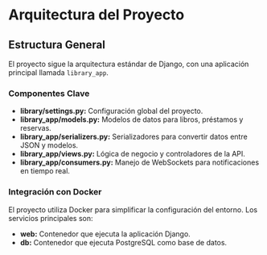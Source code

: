 # Arquitectura del Proyecto

## Estructura General
El proyecto sigue la arquitectura estándar de Django, con una aplicación principal llamada `library_app`.

### Componentes Clave
- **library/settings.py:** Configuración global del proyecto.
- **library_app/models.py:** Modelos de datos para libros, préstamos y reservas.
- **library_app/serializers.py:** Serializadores para convertir datos entre JSON y modelos.
- **library_app/views.py:** Lógica de negocio y controladores de la API.
- **library_app/consumers.py:** Manejo de WebSockets para notificaciones en tiempo real.

### Integración con Docker
El proyecto utiliza Docker para simplificar la configuración del entorno. Los servicios principales son:
- **web:** Contenedor que ejecuta la aplicación Django.
- **db:** Contenedor que ejecuta PostgreSQL como base de datos.
